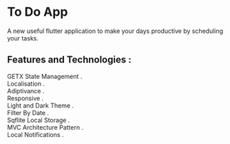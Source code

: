 # To Do App

A new useful flutter application to make your days productive by scheduling your tasks.

## Features and Technologies :

GETX State Management .                                                                                                                                                  
Localisation .                                                                                  
Adiptivance .                                                                         
Responsive .                                                                                               
Light and Dark Theme .                                                                                  
Filter By Date .                                                                                           
Sqflite Local Storage .                                                                                      
MVC Architecture Pattern .                                                                                                                 
Local Notifications .                                                                                                            

